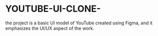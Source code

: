 # YOUTUBE-UI-CLONE-
the project is a basic UI model of YouTube created using Figma, and it emphasizes the UI/UX aspect of the work. 
